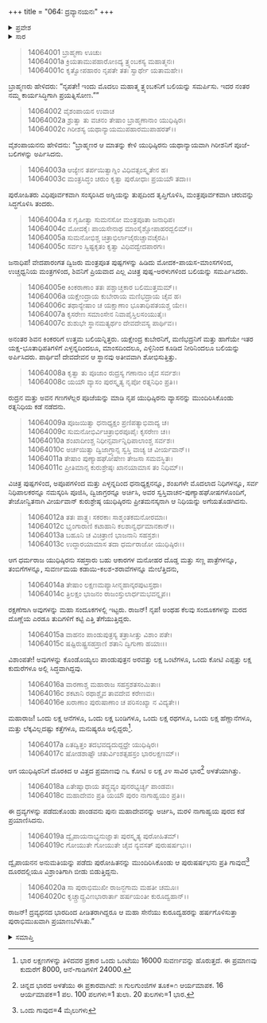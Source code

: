 +++
title = "064: ದ್ರವ್ಯಾನಯನಃ"
+++

<details><summary>ಪ್ರವೇಶ</summary>


।।   ಓಂ ಓಂ ನಮೋ ನಾರಾಯಣಾಯ।।   ಶ್ರೀ ವೇದವ್ಯಾಸಾಯ ನಮಃ ।।

ಶ್ರೀ ಕೃಷ್ಣದ್ವೈಪಾಯನ ವೇದವ್ಯಾಸ ವಿರಚಿತ  

**ಶ್ರೀ ಮಹಾಭಾರತ**

**ಅಶ್ವಮೇಧಿಕ ಪರ್ವ**

**ಅಶ್ವಮೇಧಿಕ ಪರ್ವ**

**ಅಧ್ಯಾಯ 64**


</details>

<details><summary>ಸಾರ</summary>

ಗಿರೀಶನಿಗೆ ಬಲಿಗಳನ್ನಿತ್ತು ಯುಧಿಷ್ಠಿರನು ನಿದಿಗಾಗಿ ಅಗೆಯತೊಡಗಿದುದು (1-11). ಅಪಾರ ಧನವನ್ನು ಪಡೆದು ಯುಧಿಷ್ಠಿರನು ಹಸ್ತಿನಾಪುರಕ್ಕೆ ಪ್ರಯಾಣಿಸಿದುದು (12-20).


</details>

> 14064001 ಬ್ರಾಹ್ಮಣಾ ಊಚುಃ  
14064001a ಕ್ರಿಯತಾಮುಪಹಾರೋಽದ್ಯ ತ್ರ್ಯಂಬಕಸ್ಯ ಮಹಾತ್ಮನಃ।  
14064001c ಕೃತ್ವೋಪಹಾರಂ ನೃಪತೇ ತತಃ ಸ್ವಾರ್ಥೇ ಯತಾಮಹೇ।।

ಬ್ರಾಹ್ಮಣರು ಹೇಳಿದರು: “ನೃಪತೇ! ಇಂದು ಮೊದಲು ಮಹಾತ್ಮ ತ್ರ್ಯಂಬಕನಿಗೆ ಬಲಿಯನ್ನು ಸಮರ್ಪಿಸು. ಇದರ ನಂತರ ನಮ್ಮ ಕಾರ್ಯಸಿದ್ಧಿಗಾಗಿ ಪ್ರಯತ್ನಿಸೋಣ.””

> 14064002 ವೈಶಂಪಾಯನ ಉವಾಚ  
14064002a ಶ್ರುತ್ವಾ ತು ವಚನಂ ತೇಷಾಂ ಬ್ರಾಹ್ಮಣಾನಾಂ ಯುಧಿಷ್ಠಿರಃ।  
14064002c ಗಿರೀಶಸ್ಯ ಯಥಾನ್ಯಾಯಮುಪಹಾರಮುಪಾಹರತ್।।

ವೈಶಂಪಾಯನನು ಹೇಳಿದನು: “ಬ್ರಾಹ್ಮಣರ ಆ ಮಾತನ್ನು ಕೇಳಿ ಯುಧಿಷ್ಠಿರನು ಯಥಾನ್ಯಾಯವಾಗಿ ಗಿರೀಶನಿಗೆ ಪೂಜೆ-ಬಲಿಗಳನ್ನು ಅರ್ಪಿಸಿದನು.

> 14064003a ಆಜ್ಯೇನ ತರ್ಪಯಿತ್ವಾಗ್ನಿಂ ವಿಧಿವತ್ಸಂಸ್ಕೃತೇನ ಹ।  
14064003c ಮಂತ್ರಸಿದ್ಧಂ ಚರುಂ ಕೃತ್ವಾ ಪುರೋಧಾಃ ಪ್ರಯಯೌ ತದಾ।।

ಪುರೋಹಿತರು ವಿಧಿಪೂರ್ವಕವಾಗಿ ಸಂಸ್ಕರಿಸಿದ ಅಗ್ನಿಯನ್ನು ತುಪ್ಪದಿಂದ ತೃಪ್ತಿಗೊಳಿಸಿ, ಮಂತ್ರಪೂರ್ವಕವಾಗಿ ಚರುವನ್ನು ಸಿದ್ಧಗೊಳಿಸಿ ತಂದರು.

> 14064004a ಸ ಗೃಹೀತ್ವಾ ಸುಮನಸೋ ಮಂತ್ರಪೂತಾ ಜನಾಧಿಪ।  
14064004c ಮೋದಕೈಃ ಪಾಯಸೇನಾಥ ಮಾಂಸೈಶ್ಚೋಪಾಹರದ್ಬಲಿಮ್।।  
14064005a ಸುಮನೋಭಿಶ್ಚ ಚಿತ್ರಾಭಿರ್ಲಾಜೈರುಚ್ಚಾವಚೈರಪಿ।  
14064005c ಸರ್ವಂ ಸ್ವಿಷ್ಟಕೃತಂ ಕೃತ್ವಾ ವಿಧಿವದ್ವೇದಪಾರಗಃ।

ಜನಾಧಿಪ! ವೇದಪಾರಂಗತ ದ್ವಿಜರು ಮಂತ್ರಪೂತ ಪುಷ್ಪಗಳನ್ನು ಹಿಡಿದು ಮೋದಕ-ಪಾಯಸ-ಮಾಂಸಗಳಿಂದ, ಉಚ್ಚಧ್ವನಿಯ ಮಂತ್ರಗಳಿಂದ, ಶಿವನಿಗೆ ಪ್ರಿಯವಾದ ಎಲ್ಲ ವಿಚಿತ್ರ ಪುಷ್ಪ-ಅರಳುಗಳಿಂದ ಬಲಿಯನ್ನು ಸಮರ್ಪಿಸಿದರು.

> 14064005e ಕಿಂಕರಾಣಾಂ ತತಃ ಪಶ್ಚಾಚ್ಚಕಾರ ಬಲಿಮುತ್ತಮಮ್।।  
14064006a ಯಕ್ಷೇಂದ್ರಾಯ ಕುಬೇರಾಯ ಮಣಿಭದ್ರಾಯ ಚೈವ ಹ।  
14064006c ತಥಾನ್ಯೇಷಾಂ ಚ ಯಕ್ಷಾಣಾಂ ಭೂತಾಧಿಪತಯಶ್ಚ ಯೇ।।  
14064007a ಕೃಸರೇಣ ಸಮಾಂಸೇನ ನಿವಾಪೈಸ್ತಿಲಸಂಯುತೈಃ।  
14064007c ಶುಶುಭೇ ಸ್ಥಾನಮತ್ಯರ್ಥಂ ದೇವದೇವಸ್ಯ ಪಾರ್ಥಿವ।।

ಅನಂತರ ಶಿವನ ಕಿಂಕರರಿಗೆ ಉತ್ತಮ ಬಲಿಯನ್ನಿತ್ತರು. ಯಕ್ಷೇಂದ್ರ ಕುಬೇರನಿಗೆ, ಮಣಿಭದ್ರನಿಗೆ ಮತ್ತು ಹಾಗೆಯೇ ಇತರ ಯಕ್ಷ-ಭೂತಾಧಿಪತಿಗಳಿಗೆ ಎಳ್ಳನ್ನದಿಂದಲೂ, ಮಾಂಸದಿಂದಲೂ, ಎಳ್ಳಿನಿಂದ ಕೂಡಿದ ನೀರಿನಿಂದಲೂ ಬಲಿಯನ್ನು ಅರ್ಪಿಸಿದರು. ಪಾರ್ಥಿವ! ದೇವದೇವನ ಆ ಸ್ಥಾನವು ಅತೀವವಾಗಿ ಶೋಭಿಸುತ್ತಿತ್ತು.

> 14064008a ಕೃತ್ವಾ ತು ಪೂಜಾಂ ರುದ್ರಸ್ಯ ಗಣಾನಾಂ ಚೈವ ಸರ್ವಶಃ।  
14064008c ಯಯೌ ವ್ಯಾಸಂ ಪುರಸ್ಕೃತ್ಯ ನೃಪೋ ರತ್ನನಿಧಿಂ ಪ್ರತಿ।।

ರುದ್ರನ ಮತ್ತು ಅವನ ಗಣಗಳೆಲ್ಲರ ಪೂಜೆಯನ್ನು ಮಾಡಿ ನೃಪ ಯುಧಿಷ್ಠಿರನು ವ್ಯಾಸನನ್ನು ಮುಂದಿರಿಸಿಕೊಂಡು ರತ್ನನಿಧಿಯ ಕಡೆ ನಡೆದನು.

> 14064009a ಪೂಜಯಿತ್ವಾ ಧನಾಧ್ಯಕ್ಷಂ ಪ್ರಣಿಪತ್ಯಾಭಿವಾದ್ಯ ಚ।  
14064009c ಸುಮನೋಭಿರ್ವಿಚಿತ್ರಾಭಿರಪೂಪೈಃ ಕೃಸರೇಣ ಚ।।  
14064010a ಶಂಖಾದೀಂಶ್ಚ ನಿಧೀನ್ಸರ್ವಾನ್ನಿಧಿಪಾಲಾಂಶ್ಚ ಸರ್ವಶಃ।  
14064010c ಅರ್ಚಯಿತ್ವಾ ದ್ವಿಜಾಗ್ರ್ಯಾನ್ಸ ಸ್ವಸ್ತಿ ವಾಚ್ಯ ಚ ವೀರ್ಯವಾನ್।।  
14064011a ತೇಷಾಂ ಪುಣ್ಯಾಹಘೋಷೇಣ ತೇಜಸಾ ಸಮವಸ್ಥಿತಃ।  
14064011c ಪ್ರೀತಿಮಾನ್ಸ ಕುರುಶ್ರೇಷ್ಠಃ ಖಾನಯಾಮಾಸ ತಂ ನಿಧಿಮ್।।

ವಿಚಿತ್ರ ಪುಷ್ಪಗಳಿಂದ, ಅಪೂಪಗಳಿಂದ ಮತ್ತು ಎಳ್ಳನ್ನದಿಂದ ಧನಾಧ್ಯಕ್ಷನನ್ನೂ, ಶಂಖಗಳೇ ಮೊದಲಾದ ನಿಧಿಗಳನ್ನೂ, ಸರ್ವ ನಿಧಿಪಾಲಕರನ್ನೂ ನಮಸ್ಕರಿಸಿ ಪೂಜಿಸಿ, ದ್ವಿಜಾಗ್ರರನ್ನೂ ಅರ್ಚಿಸಿ, ಅವರ ಸ್ವಸ್ತಿವಾಚನ-ಪುಣ್ಯಾಹಘೋಷಗಳೊಂದಿಗೆ, ತೇಜೋನ್ವಿತನಾಗಿ ವೀರ್ಯವಾನ್ ಕುರುಶ್ರೇಷ್ಠ ಯುಧಿಷ್ಠಿರನು ಪ್ರೀತಮನಸ್ಕನಾಗಿ ಆ ನಿಧಿಯನ್ನು ಅಗೆಯತೊಡಗಿದನು.

> 14064012a ತತಃ ಪಾತ್ರ್ಯಃ ಸಕರಕಾಃ ಸಾಶ್ಮಂತಕಮನೋರಮಾಃ।  
14064012c ಭೃಂಗಾರಾಣಿ ಕಟಾಹಾನಿ ಕಲಶಾನ್ವರ್ಧಮಾನಕಾನ್।।  
14064013a ಬಹೂನಿ ಚ ವಿಚಿತ್ರಾಣಿ ಭಾಜನಾನಿ ಸಹಸ್ರಶಃ।  
14064013c ಉದ್ಧಾರಯಾಮಾಸ ತದಾ ಧರ್ಮರಾಜೋ ಯುಧಿಷ್ಠಿರಃ।।

ಆಗ ಧರ್ಮರಾಜ ಯುಧಿಷ್ಠಿರನು ಸಹಸ್ರಾರು ಬಹು ಆಕಾರಗಳ ಮನೋಹರ ದೊಡ್ಡ ಮತ್ತು ಸಣ್ಣ ಪಾತ್ರೆಗಳನ್ನೂ, ತಂಬಿಗೆಗಳನ್ನೂ, ಸುವರ್ಣಮಯ ಕಡಾಯಿ-ಕಲಶ-ಶರಾವೆಗಳನ್ನೂ ಮೇಲೆತ್ತಿದನು,

> 14064014a ತೇಷಾಂ ಲಕ್ಷಣಮಪ್ಯಾಸೀನ್ಮಹಾನ್ಕರಪುಟಸ್ತಥಾ।  
14064014c ತ್ರಿಲಕ್ಷಂ ಭಾಜನಂ ರಾಜಂಸ್ತುಲಾರ್ಧಮಭವನ್ನೃಪ।।

ರಕ್ಷಣೆಗಾಗಿ ಅವುಗಳನ್ನು ಮಹಾ ಸಂದೂಕಗಳಲ್ಲಿ ಇಟ್ಟರು. ರಾಜನ್! ನೃಪ! ಅಂಥಹ ಕೆಲವು ಸಂದೂಕಗಳನ್ನು ಮರದ ದೊಣ್ಣೆಯ ಎರಡೂ ತುದಿಗಳಿಗೆ ಕಟ್ಟಿ ಎತ್ತಿ ತೆಗೆಯುತ್ತಿದ್ದರು.

> 14064015a ವಾಹನಂ ಪಾಂಡುಪುತ್ರಸ್ಯ ತತ್ರಾಸೀತ್ತು ವಿಶಾಂ ಪತೇ।  
14064015c ಷಷ್ಟಿರುಷ್ಟ್ರಸಹಸ್ರಾಣಿ ಶತಾನಿ ದ್ವಿಗುಣಾ ಹಯಾಃ।।

ವಿಶಾಂಪತೇ! ಅವುಗಳನ್ನು ಕೊಂಡೊಯ್ಯಲು ಪಾಂಡುಪುತ್ರನ ಅರವತ್ತು ಲಕ್ಷ ಒಂಟೆಗಳೂ, ಒಂದು ಕೋಟಿ ಎಪ್ಪತ್ತು ಲಕ್ಷ ಕುದುರೆಗಳೂ ಅಲ್ಲಿ ಸಿದ್ಧವಾಗಿದ್ದವು.

> 14064016a ವಾರಣಾಶ್ಚ ಮಹಾರಾಜ ಸಹಸ್ರಶತಸಂಮಿತಾಃ।  
14064016c ಶಕಟಾನಿ ರಥಾಶ್ಚೈವ ತಾವದೇವ ಕರೇಣವಃ।  
14064016e ಖರಾಣಾಂ ಪುರುಷಾಣಾಂ ಚ ಪರಿಸಂಖ್ಯಾ ನ ವಿದ್ಯತೇ।।

ಮಹಾರಾಜ! ಒಂದು ಲಕ್ಷ ಆನೆಗಳೂ, ಒಂದು ಲಕ್ಷ ಬಂಡಿಗಳೂ, ಒಂದು ಲಕ್ಷ ರಥಗಳೂ, ಒಂದು ಲಕ್ಷ ಹೆಣ್ಣಾನೆಗಳೂ, ಮತ್ತು ಲೆಕ್ಕವಿಲ್ಲದಷ್ಟು ಕತ್ತೆಗಳೂ, ಮನುಷ್ಯರೂ ಅಲ್ಲಿದ್ದರು[^1].

> 14064017a ಏತದ್ವಿತ್ತಂ ತದಭವದ್ಯದುದ್ದಧ್ರೇ ಯುಧಿಷ್ಠಿರಃ।  
14064017c ಷೋಡಶಾಷ್ಟೌ ಚತುರ್ವಿಂಶತ್ಸಹಸ್ರಂ ಭಾರಲಕ್ಷಣಮ್।।

ಆಗ ಯುಧಿಷ್ಠಿರನಿಗೆ ದೊರಕಿದ ಆ ವಿತ್ತದ ಪ್ರಮಾಣವು ೧೬ ಕೋಟಿ ೮ ಲಕ್ಷ ೨೪ ಸಾವಿರ ಭಾರ[^2] ಅಳತೆಯಾಗಿತ್ತು.

> 14064018a ಏತೇಷ್ವಾಧಾಯ ತದ್ದ್ರವ್ಯಂ ಪುನರಭ್ಯರ್ಚ್ಯ ಪಾಂಡವಃ।  
14064018c ಮಹಾದೇವಂ ಪ್ರತಿ ಯಯೌ ಪುರಂ ನಾಗಾಹ್ವಯಂ ಪ್ರತಿ।।

ಈ ದ್ರವ್ಯಗಳನ್ನು ಪಡೆದುಕೊಂಡು ಪಾಂಡವನು ಪುನಃ ಮಹಾದೇವನನ್ನು ಅರ್ಚಿಸಿ, ಮರಳಿ ನಾಗಾಹ್ವಯ ಪುರದ ಕಡೆ ಪ್ರಯಾಣಿಸಿದನು.

> 14064019a ದ್ವೈಪಾಯನಾಭ್ಯನುಜ್ಞಾತಃ ಪುರಸ್ಕೃತ್ಯ ಪುರೋಹಿತಮ್।  
14064019c ಗೋಯುತೇ ಗೋಯುತೇ ಚೈವ ನ್ಯವಸತ್ ಪುರುಷರ್ಷಭಃ।।

ದ್ವೈಪಾಯನನ ಅನುಮತಿಯನ್ನು ಪಡೆದು ಪುರೋಹಿತನನ್ನು ಮುಂದಿರಿಸಿಕೊಂಡು ಆ ಪುರುಷರ್ಷಭನು ಪ್ರತಿ ಗಾವುದ[^3] ದೂರದಲ್ಲಿಯೂ ವಿಶ್ರಾಂತಿಗಾಗಿ ಬೀಡು ಬಿಡುತ್ತಿದ್ದನು.

> 14064020a ಸಾ ಪುರಾಭಿಮುಖೀ ರಾಜನ್ಜಗಾಮ ಮಹತೀ ಚಮೂಃ।  
14064020c ಕೃಚ್ಚ್ರಾದ್ದ್ರವಿಣಭಾರಾರ್ತಾ ಹರ್ಷಯಂತೀ ಕುರೂದ್ವಹಾನ್।।

ರಾಜನ್! ದ್ರವ್ಯಧನದ ಭಾರದಿಂದ ಪೀಡಿತರಾಗಿದ್ದರೂ ಆ ಮಹಾ ಸೇನೆಯು ಕುರೂದ್ವಹರನ್ನು ಹರ್ಷಗೊಳಿಸುತ್ತಾ ಪುರಾಭಿಮುಖವಾಗಿ ಪ್ರಯಾಣಬೆಳೆಸಿತು.”


<details><summary>ಸಮಾಪ್ತಿ</summary>

ಇತಿ ಶ್ರೀಮಹಾಭಾರತೇ ಅಶ್ವಮೇಧಿಕಪರ್ವಣಿ ದ್ರವ್ಯಾನಯನೇ ಚತುಃಷಷ್ಟಿತಮೋಽಧ್ಯಾಯಃ।।  
ಇದು ಶ್ರೀಮಹಾಭಾರತದಲ್ಲಿ ಅಶ್ವಮೇಧಿಕಪರ್ವದಲ್ಲಿ ದ್ರವ್ಯಾನಯನ ಎನ್ನುವ ಅರವತ್ನಾಲ್ಕನೇ ಅಧ್ಯಾಯವು.

</details>

[^1]: ಭಾರ ಲಕ್ಷಣಗಳನ್ನು ತಿಳಿದವರ ಪ್ರಕಾರ ಒಂದು ಒಂಟೆಯು 16000 ಸುವರ್ಣವನ್ನು ಹೊರುತ್ತದೆ. ಈ ಪ್ರಮಾಣವು ಕುದುರೆಗೆ 8000, ಆನೆ-ಗಾಡಿಗಳಿಗೆ 24000.

[^2]: ಚಿನ್ನದ ಭಾರದ ಅಳತೆಯು ಈ ಪ್ರಕಾರವಾಗಿದೆ: ೫ ಗುಲಗುಂಜಿಗಳ ತೂಕ=೧ ಆರ್ಯಮಾಪಕ. 16 ಆರ್ಯಮಾಪಕ=1 ಪಲ. 100 ಪಲಗಳು=1 ತುಲಾ. 20 ತುಲಗಳು=1 ಭಾರ.

[^3]: ಒಂದು ಗಾವುದ=4 ಮೈಲುಗಳು


